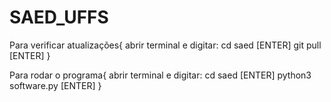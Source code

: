 # SAED_UFFS
Para verificar atualizações{
  abrir terminal e digitar:
    cd saed [ENTER]
    git pull [ENTER]
 }
 
 Para rodar o programa{
  abrir terminal e digitar:
    cd saed [ENTER]
    python3 software.py [ENTER]
 }
